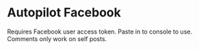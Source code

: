 # Autopilot Facebook

Requires Facebook user access token.
Paste in to console to use.
Comments only work on self posts.
